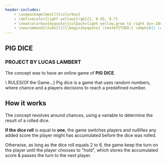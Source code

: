 ```yaml
---
header-includes:
    - \usepackage[most]{tcolorbox}
    - \definecolor{light-yellow}{rgb}{1, 0.95, 0.7}
    - \newtcolorbox{myquote}{colback=light-yellow,grow to right by=-10mm,grow to left by=-10mm, boxrule=0pt,boxsep=0pt,breakable}
    - \newcommand{\todo}[1]{\begin{myquote} \textbf{TODO:} \emph{#1} \end{myquote}}
---
```


## PIG DICE ##
### PROJECT BY LUCAS LAMBERT ###


The concept was to have an online game of __PIG DICE__.

\ RULES{Of the Game...}
Pig dice is a game that uses random numbers, where chance and a players decisions to reach a predefined number.

## How it works ##

The concept revolves around chances, using a variable to determine the result of a rolled dice.

__If the dice roll__ is equal to __one__, the game switches players and nullifies any added score the player might has accumulated before the dice was rolled.

Otherwise, as long as the dice roll equals 2 to 6, the game keep the turn on the player until the player chooses to "hold", which stores the accumulated score & passes the turn to the next player.
